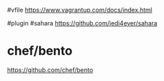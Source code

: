 #vfile
https://www.vagrantup.com/docs/index.html

#plugin
#sahara
https://github.com/jedi4ever/sahara

# chef/bento
https://github.com/chef/bento




